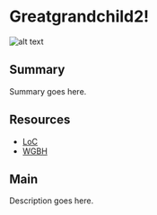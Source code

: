 # Greatgrandchild2!

![alt text](http://example.org/image)

## Summary

Summary goes here.

## Resources

- [LoC](http://loc.gov)
- [WGBH](http://wgbh.org)

## Main

Description goes here.

